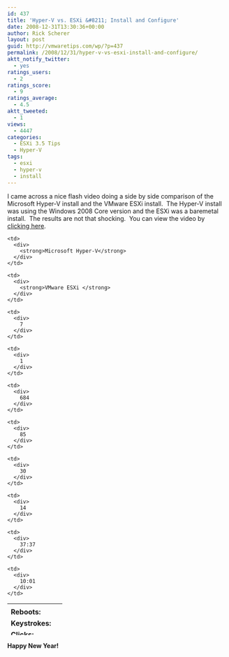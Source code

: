 ```yaml
---
id: 437
title: 'Hyper-V vs. ESXi &#8211; Install and Configure'
date: 2008-12-31T13:30:36+00:00
author: Rick Scherer
layout: post
guid: http://vmwaretips.com/wp/?p=437
permalink: /2008/12/31/hyper-v-vs-esxi-install-and-configure/
aktt_notify_twitter:
  - yes
ratings_users:
  - 2
ratings_score:
  - 9
ratings_average:
  - 4.5
aktt_tweeted:
  - 1
views:
  - 4447
categories:
  - ESXi 3.5 Tips
  - Hyper-V
tags:
  - esxi
  - hyper-v
  - install
---
```

I came across a nice flash video doing a side by side comparison of the Microsoft Hyper-V install and the VMware ESXi install.  The Hyper-V install was using the Windows 2008 Core version and the ESXi was a baremetal install.  The results are not that shocking.  You can view the video by <a href="http://www.vmware.com/technology/whyvmware/resources/esxi-hyper-v-installation.html" target="_blank">clicking here</a>.

<table style="text-align: center; height: 72px;" border="0" cellspacing="0" cellpadding="0" width="448">
  <tr>
    <td>
    </td>
    
    <td>
      <div>
        <strong>Microsoft Hyper-V</strong>
      </div>
    </td>
    
    <td>
      <div>
        <strong>VMware ESXi </strong>
      </div>
    </td>
  </tr>
  
  <tr>
    <td style="text-align: left;">
      <strong>Reboots:</strong>
    </td>
    
    <td>
      <div>
        7
      </div>
    </td>
    
    <td>
      <div>
        1
      </div>
    </td>
  </tr>
  
  <tr>
    <td style="text-align: left;">
      <strong>Keystrokes:</strong>
    </td>
    
    <td>
      <div>
        684
      </div>
    </td>
    
    <td>
      <div>
        85
      </div>
    </td>
  </tr>
  
  <tr>
    <td style="text-align: left;">
      <strong>Clicks:</strong>
    </td>
    
    <td>
      <div>
        30
      </div>
    </td>
    
    <td>
      <div>
        14
      </div>
    </td>
  </tr>
  
  <tr>
    <td style="text-align: left;">
      <strong>Elapsed Time: </strong>
    </td>
    
    <td>
      <div>
        37:37
      </div>
    </td>
    
    <td>
      <div>
        10:01
      </div>
    </td>
  </tr>
</table>

  

  
**Happy New Year!**